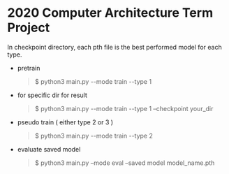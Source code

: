 # 2020 Computer Architecture Term Project

In checkpoint directory, each pth file is the best performed model for each type.

- pretrain
  > $ python3 main.py --mode train --type 1

- for specific dir for result
  > $ python3 main.py --mode train --type 1 –checkpoint your_dir

- pseudo train ( either type 2 or 3 )
  > $ python3 main.py --mode train --type 2
 
- evaluate saved model
  > $ python3 main.py –mode eval –saved model model_name.pth
